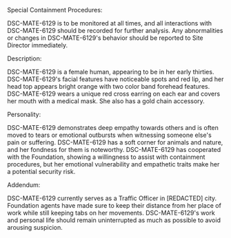 Special Containment Procedures:

DSC-MATE-6129 is to be monitored at all times, and all interactions with DSC-MATE-6129 should be recorded for further analysis. Any abnormalities or changes in DSC-MATE-6129's behavior should be reported to Site Director immediately.

Description:

DSC-MATE-6129 is a female human, appearing to be in her early thirties. DSC-MATE-6129's facial features have noticeable spots and red lip, and her head top appears bright orange with two color band forehead features. DSC-MATE-6129 wears a unique red cross earring on each ear and covers her mouth with a medical mask. She also has a gold chain accessory.

Personality:

DSC-MATE-6129 demonstrates deep empathy towards others and is often moved to tears or emotional outbursts when witnessing someone else's pain or suffering. DSC-MATE-6129 has a soft corner for animals and nature, and her fondness for them is noteworthy. DSC-MATE-6129 has cooperated with the Foundation, showing a willingness to assist with containment procedures, but her emotional vulnerability and empathetic traits make her a potential security risk.

Addendum:

DSC-MATE-6129 currently serves as a Traffic Officer in [REDACTED] city. Foundation agents have made sure to keep their distance from her place of work while still keeping tabs on her movements. DSC-MATE-6129's work and personal life should remain uninterrupted as much as possible to avoid arousing suspicion.